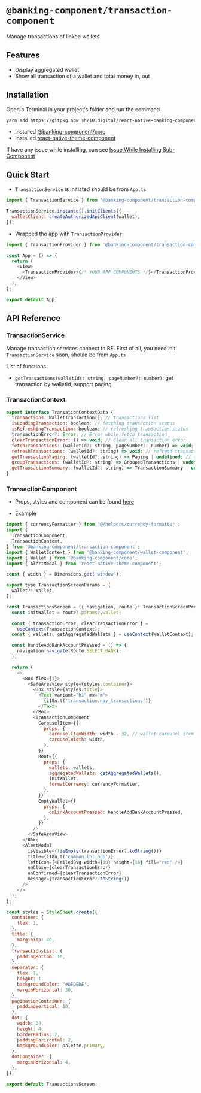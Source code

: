 # `@banking-component/transaction-component`

Manage transactions of linked wallets

## Features

- Display aggregated wallet
- Show all transaction of a wallet and total money in, out

## Installation

Open a Terminal in your project's folder and run the command

```sh
yarn add https://gitpkg.now.sh/101digital/react-native-banking-components/packages/transaction-component
```

- Installed [@banking-component/core](/packages/core)
- Installed [react-native-theme-component](https://github.com/101digital/react-native-theme-component.git)

If have any issue while installing, can see [Issue While Installing Sub-Component](https://github.com/101digital/react-native-banking-components/blob/master/README.md)

## Quick Start

- `TransactionService` is initiated should be from `App.ts`

```javascript
import { TransactionService } from '@banking-component/transaction-component';

TransactionService.instance().initClients({
  walletClient: createAuthorizedApiClient(wallet),
});
```

- Wrapped the app with `TransactionProvider`

```javascript
import { TransactionProvider } from '@banking-component/transaction-component';

const App = () => {
  return (
    <View>
      <TransactionProvider>{/* YOUR APP COMPONENTS */}</TransactionProvider>
    </View>
  );
};

export default App;
```

## API Reference

### TransactionService

Manage transaction services connect to BE. First of all, you need init `TransactionService` soon, should be from `App.ts`

List of functions:

- `getTransactions(walletIds: string, pageNumber?: number)`: get transaction by walletId, support paging

### TransactionContext

```javascript
export interface TransationContextData {
  transactions: WalletTransaction[]; // transactions list
  isLoadingTransaction: boolean; // fetching transaction status
  isRefreshingTransaction: boolean; // refreshing transaction status
  transactionError?: Error; // Error while fetch transaction
  clearTransactionError: () => void; // Clear all transaction error
  fetchTransactions: (walletId?: string, pageNumber?: number) => void; // fetch transactions by wallet id and page
  refreshTransactions: (walletId?: string) => void; // refresh transactions
  getTransactionPaging: (walletId?: string) => Paging | undefined; // get current paging of transction
  groupTransactions: (walletId?: string) => GroupedTransactions | undefined; // group transaction by transaction date
  getTransactionSummary: (walletId?: string) => TransactionSummary | undefined; // get transaction summary by walletId
}
```

### TransactionComponent

- Props, styles and component can be found [here](./src/types.ts)

- Example

```javascript
import { currencyFormatter } from '@/helpers/currency-formatter';
import {
  TransactionComponent,
  TransactionContext,
} from '@banking-component/transaction-component';
import { WalletContext } from '@banking-component/wallet-component';
import { Wallet } from '@banking-component/core';
import { AlertModal } from 'react-native-theme-component';

const { width } = Dimensions.get('window');

export type TransactionScreenParams = {
  wallet?: Wallet,
};

const TransactionsScreen = ({ navigation, route }: TransactionScreenProps) => {
  const initWallet = route?.params?.wallet;

  const { transactionError, clearTransactionError } =
    useContext(TransactionContext);
  const { wallets, getAggregatedWallets } = useContext(WalletContext);

  const handleAddBankAccountPressed = () => {
    navigation.navigate(Route.SELECT_BANK);
  };

  return (
    <>
      <Box flex={1}>
        <SafeAreaView style={styles.container}>
          <Box style={styles.title}>
            <Text variant="h1" mx="m">
              {i18n.t('transaction.nav_transactions')}
            </Text>
          </Box>
          <TransactionComponent
            CarouselItem={{
              props: {
                carouselItemWidth: width - 32, // wallet carousel item width
                carouselWidth: width,
              },
            }}
            Root={{
              props: {
                wallets: wallets,
                aggregatedWallets: getAggregatedWallets(),
                initWallet,
                formatCurrency: currencyFormatter,
              },
            }}
            EmptyWallet={{
              props: {
                onLinkAccountPressed: handleAddBankAccountPressed,
              },
            }}
          />
        </SafeAreaView>
      </Box>
      <AlertModal
        isVisible={!isEmpty(transactionError?.toString())}
        title={i18n.t('common.lbl_oop')}
        leftIcon={<FailedSvg width={18} height={18} fill="red" />}
        onClose={clearTransactionError}
        onConfirmed={clearTransactionError}
        message={transactionError?.toString()}
      />
    </>
  );
};

const styles = StyleSheet.create({
  container: {
    flex: 1,
  },
  title: {
    marginTop: 40,
  },
  transactionsList: {
    paddingBottom: 16,
  },
  separator: {
    flex: 1,
    height: 1,
    backgroundColor: '#DEDEDE',
    marginHorizontal: 30,
  },
  paginationContainer: {
    paddingVertical: 10,
  },
  dot: {
    width: 24,
    height: 4,
    borderRadius: 2,
    paddingHorizontal: 2,
    backgroundColor: palette.primary,
  },
  dotContainer: {
    marginHorizontal: 4,
  },
});

export default TransactionsScreen;
```
